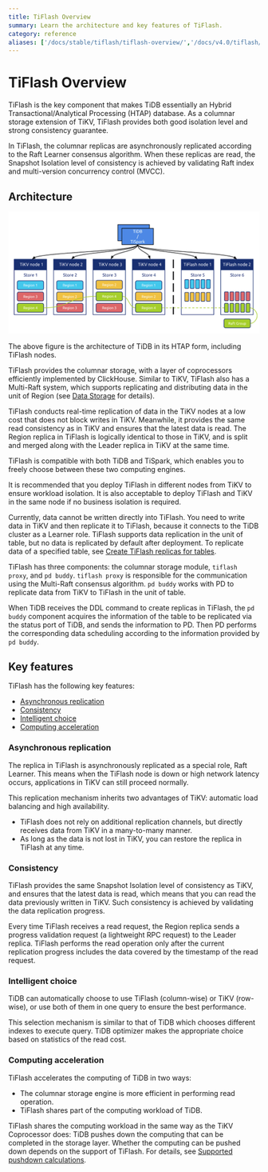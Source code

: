 ```yaml
---
title: TiFlash Overview
summary: Learn the architecture and key features of TiFlash.
category: reference
aliases: ['/docs/stable/tiflash/tiflash-overview/','/docs/v4.0/tiflash/tiflash-overview/','/docs/stable/reference/tiflash/overview/']
---
```


# TiFlash Overview

TiFlash is the key component that makes TiDB essentially an Hybrid Transactional/Analytical Processing (HTAP) database. As a columnar storage extension of TiKV, TiFlash provides both good isolation level and strong consistency guarantee.

In TiFlash, the columnar replicas are asynchronously replicated according to the Raft Learner consensus algorithm. When these replicas are read, the Snapshot Isolation level of consistency is achieved by validating Raft index and multi-version concurrency control (MVCC).

## Architecture

![TiFlash Architecture](/media/tiflash/tiflash-architecture.png)

The above figure is the architecture of TiDB in its HTAP form, including TiFlash nodes.

TiFlash provides the columnar storage, with a layer of coprocessors efficiently implemented by ClickHouse. Similar to TiKV, TiFlash also has a Multi-Raft system, which supports replicating and distributing data in the unit of Region (see [Data Storage](https://pingcap.com/blog/2017-07-11-tidbinternal1/) for details).

TiFlash conducts real-time replication of data in the TiKV nodes at a low cost that does not block writes in TiKV. Meanwhile, it provides the same read consistency as in TiKV and ensures that the latest data is read. The Region replica in TiFlash is logically identical to those in TiKV, and is split and merged along with the Leader replica in TiKV at the same time.

TiFlash is compatible with both TiDB and TiSpark, which enables you to freely choose between these two computing engines.

It is recommended that you deploy TiFlash in different nodes from TiKV to ensure workload isolation. It is also acceptable to deploy TiFlash and TiKV in the same node if no business isolation is required.

Currently, data cannot be written directly into TiFlash. You need to write data in TiKV and then replicate it to TiFlash, because it connects to the TiDB cluster as a Learner role. TiFlash supports data replication in the unit of table, but no data is replicated by default after deployment. To replicate data of a specified table, see [Create TiFlash replicas for tables](/tiflash/use-tiflash.md#create-tiflash-replicas-for-tables).

TiFlash has three components: the columnar storage module, `tiflash proxy`, and `pd buddy`. `tiflash proxy` is responsible for the communication using the Multi-Raft consensus algorithm. `pd buddy` works with PD to replicate data from TiKV to TiFlash in the unit of table.

When TiDB receives the DDL command to create replicas in TiFlash, the `pd buddy` component acquires the information of the table to be replicated via the status port of TiDB, and sends the information to PD. Then PD performs the corresponding data scheduling according to the information provided by `pd buddy`.

## Key features

TiFlash has the following key features:

- [Asynchronous replication](#asynchronous-replication)
- [Consistency](#consistency)
- [Intelligent choice](#intelligent-choice)
- [Computing acceleration](#computing-acceleration)

### Asynchronous replication

The replica in TiFlash is asynchronously replicated as a special role, Raft Learner. This means when the TiFlash node is down or high network latency occurs, applications in TiKV can still proceed normally.

This replication mechanism inherits two advantages of TiKV: automatic load balancing and high availability.

- TiFlash does not rely on additional replication channels, but directly receives data from TiKV in a many-to-many manner.
- As long as the data is not lost in TiKV, you can restore the replica in TiFlash at any time.

### Consistency

TiFlash provides the same Snapshot Isolation level of consistency as TiKV, and ensures that the latest data is read, which means that you can read the data previously written in TiKV. Such consistency is achieved by validating the data replication progress.

Every time TiFlash receives a read request, the Region replica sends a progress validation request (a lightweight RPC request) to the Leader replica. TiFlash performs the read operation only after the current replication progress includes the data covered by the timestamp of the read request.

### Intelligent choice

TiDB can automatically choose to use TiFlash (column-wise) or TiKV (row-wise), or use both of them in one query to ensure the best performance. 

This selection mechanism is similar to that of TiDB which chooses different indexes to execute query. TiDB optimizer makes the appropriate choice based on statistics of the read cost.

### Computing acceleration

TiFlash accelerates the computing of TiDB in two ways:

- The columnar storage engine is more efficient in performing read operation.
- TiFlash shares part of the computing workload of TiDB.

TiFlash shares the computing workload in the same way as the TiKV Coprocessor does: TiDB pushes down the computing that can be completed in the storage layer. Whether the computing can be pushed down depends on the support of TiFlash. For details, see [Supported pushdown calculations](/tiflash/use-tiflash.md#supported-push-down-calculations).

